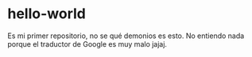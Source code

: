 # hello-world
Es mi primer repositorio, no se qué demonios es esto.
No entiendo nada porque el traductor de Google es muy malo jajaj.
